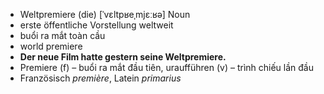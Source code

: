 - Weltpremiere (die)	[ˈvɛltpʁeˌmjɛːʁə]	Noun	
- erste öffentliche Vorstellung weltweit
- buổi ra mắt toàn cầu
- world premiere
- **Der neue Film hatte gestern seine Weltpremiere.**
- Premiere (f) – buổi ra mắt đầu tiên, uraufführen (v) – trình chiếu lần đầu	
- Französisch *première*, Latein *primarius*